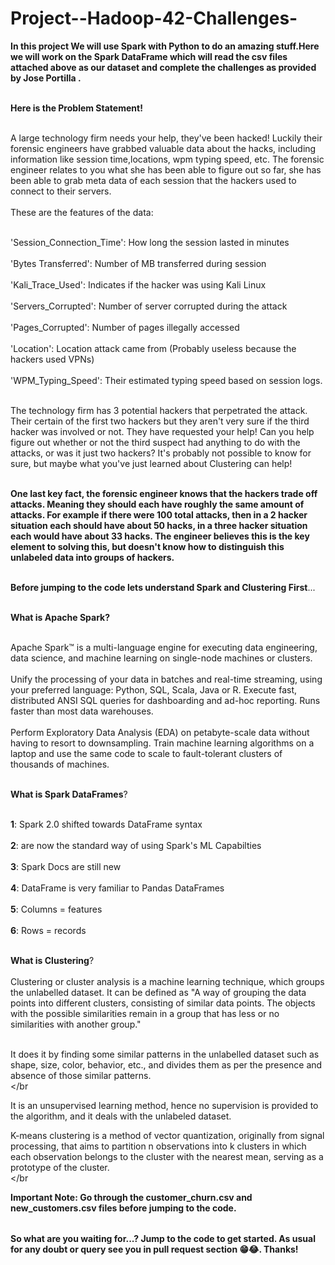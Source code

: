 # Project--Hadoop-42-Challenges-

<table>
  
**In this project We will use Spark with Python to do an amazing stuff.Here we will work on the Spark DataFrame which will read the csv files attached above as our dataset and complete the challenges as provided by Jose Portilla .** <br></br>

**Here is the Problem Statement!** <br></br>

A large technology firm needs your help, they've been hacked! Luckily their forensic engineers have grabbed valuable data about the hacks, including information like session time,locations, wpm typing speed, etc. The forensic engineer relates to you what she has been able to figure out so far, she has been able to grab meta data of each session that the hackers used to connect to their servers. <br></br> These are the features of the data:<br></br>


'Session_Connection_Time': How long the session lasted in minutes <br></br>
'Bytes Transferred': Number of MB transferred during session <br></br>
'Kali_Trace_Used': Indicates if the hacker was using Kali Linux <br></br>
'Servers_Corrupted': Number of server corrupted during the attack <br></br>
'Pages_Corrupted': Number of pages illegally accessed <br></br>
'Location': Location attack came from (Probably useless because the hackers used VPNs) <br></br>
'WPM_Typing_Speed': Their estimated typing speed based on session logs. <br></br>

The technology firm has 3 potential hackers that perpetrated the attack. Their certain of the first two hackers but they aren't very sure if the third hacker was involved or not. They have requested your help! Can you help figure out whether or not the third suspect had anything to do with the attacks, or was it just two hackers? It's probably not possible to know for sure, but maybe what you've just learned about Clustering can help!<br></br>

**One last key fact, the forensic engineer knows that the hackers trade off attacks. Meaning they should each have roughly the same amount of attacks. For example if there were 100 total attacks, then in a 2 hacker situation each should have about 50 hacks, in a three hacker situation each would have about 33 hacks. The engineer believes this is the key element to solving this, but doesn't know how to distinguish this unlabeled data into groups of hackers.** <br></br>


**Before jumping to the code lets understand Spark and Clustering First**...<br></br>

**What is Apache Spark?** <br></br>

Apache Spark™ is a multi-language engine for executing data engineering, data science, and machine learning on single-node machines or clusters.<br></br>
Unify the processing of your data in batches and real-time streaming, using your preferred language: Python, SQL, Scala, Java or R.
Execute fast, distributed ANSI SQL queries for dashboarding and ad-hoc reporting. Runs faster than most data warehouses.<br></br>
Perform Exploratory Data Analysis (EDA) on petabyte-scale data without having to resort to downsampling.
Train machine learning algorithms on a laptop and use the same code to scale to fault-tolerant clusters of thousands of machines.<br></br>

**What is Spark DataFrames**?<br></br>

**1**: Spark 2.0 shifted towards DataFrame syntax<br></br>
**2**: are now the standard way of using Spark's ML Capabilties<br></br>
**3**: Spark Docs are still new<br></br>
**4**: DataFrame is very familiar to Pandas DataFrames<br></br>
**5**: Columns = features<br></br>
**6**: Rows = records<br></br>

**What is Clustering**?<br></br>
Clustering or cluster analysis is a machine learning technique, which groups the unlabelled dataset. It can be defined as "A way of grouping the data points into different clusters, consisting of similar data points. The objects with the possible similarities remain in a group that has less or no similarities with another group."<br></br>

It does it by finding some similar patterns in the unlabelled dataset such as shape, size, color, behavior, etc., and divides them as per the presence and absence of those similar patterns.<br></br

It is an unsupervised learning method, hence no supervision is provided to the algorithm, and it deals with the unlabeled dataset.

K-means clustering is a method of vector quantization, originally from signal processing, that aims to partition n observations into k clusters in which each observation belongs to the cluster with the nearest mean, serving as a prototype of the cluster.<br></br


**Important Note: Go through the customer_churn.csv and new_customers.csv files before jumping to the code.**


</table>

**So what are you waiting for...? Jump to the code to get started. As usual for any doubt or query see you in pull request section 😁😂. Thanks!**


